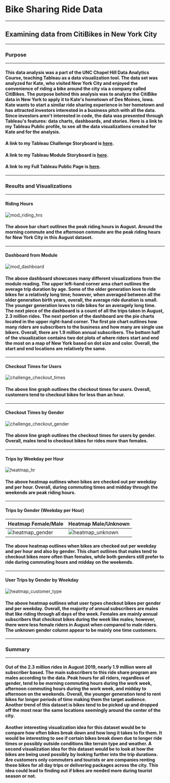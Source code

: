 # Bike Sharing Ride Data
---
## Examining data from CitiBikes in New York City
---
### Purpose
---
#### This data analysis was a part of the UNC Chapel Hill Data Analytics Course, teaching Tableau as a data visualization tool. The data set was analyzed for Kate, who visited New York City and enjoyed the convenience of riding a bike around the city via a company called CitiBikes. The purpose behind this analysis was to analyze the CitiBike data in New York to apply it to Kate's hometown of Des Moines, Iowa. Kate wants to start a similar ride sharing experience in her hometown and has attracted investors interested in a business pitch with all the data. Since investors aren't interested in code, the data was presented through Tableau's features: data charts, dashboards, and stories. Here is a link to my Tableau Public profile, to see all the data visualizations created for Kate and for the analysis.
#### A link to my Tableau Challenge Storyboard is [here](https://public.tableau.com/app/profile/abigayle.reeves/viz/NYC_Citibike_Challenge_16544712048750/ChallengeStoryboard?publish=yes).
#### A link to my Tableau Module Storyboard is [here](https://public.tableau.com/app/profile/abigayle.reeves/viz/Mod_14_Code/ModuleStoryboard?publish=yes).
#### A link to my Full Tableau Public Page is [here](https://public.tableau.com/app/profile/abigayle.reeves).
---
### Results and Visualizations
---
#### Riding Hours
![mod_riding_hrs](https://user-images.githubusercontent.com/98365963/172748187-03d6c681-aac9-482a-87ae-c508ada267a7.PNG)
#### The above bar chart outlines the peak riding hours in August. Around the morning commute and the afternoon commute are the peak riding hours for New York City in this August dataset.
---
#### Dashboard from Module 
![mod_dashboard](https://user-images.githubusercontent.com/98365963/172748196-60a1669f-e278-4738-8a21-c3c7c9de13d4.PNG)
#### The above dashboard showcases many different visualizations from the module reading. The upper left-hand corner area chart outlines the average trip duration by age. Some of the older generation love to ride bikes for a relatively long time; however, when averaged between all the older generation birth years, overall, the average ride duration is small. The younger generation loves to ride bikes for an averagely long time. The next piece of the dashboard is a count of all the trips taken in August, 2.3 million rides. The next portion of the dashboard are the pie charts located in the upper right-hand corner. The first pie chart outlines how many riders are subscribers to the business and how many are single use bikers. Overall, there are 1.9 million annual subscribers. The bottom half of the visualization contains two dot plots of where riders start and end the most on a map of New York based on dot size and color. Overall, the start and end locations are relatively the same.   
---
#### Checkout Times for Users
![challenge_checkout_times](https://user-images.githubusercontent.com/98365963/172748214-29a943ea-d066-4d18-9c21-008951630367.PNG)
#### The above line graph outlines the checkout times for users. Overall, customers tend to checkout bikes for less than an hour. 
---
#### Checkout Times by Gender
![challenge_checkout_gender](https://user-images.githubusercontent.com/98365963/172748223-95315640-3357-40fb-be2c-07091679195d.PNG)
#### The above line graph outlines the checkout times for users by gender. Overall, males tend to checkout bikes for rides more than females. 
---
#### Trips by Weekday per Hour
![heatmap_hr](https://user-images.githubusercontent.com/98365963/172748391-1e5e84c9-6964-423b-aaf4-450cead0f3c4.PNG)
#### The above heatmap outlines when bikes are checked out per weekday and per hour. Overall, during commuting times and midday through the weekends are peak riding hours. 
---
#### Trips by Gender (Weekday per Hour)
Heatmap Female/Male | Heatmap Male/Unknown
|----|----|
![heatmap_gender](https://user-images.githubusercontent.com/98365963/172748520-e0f0d449-79a2-4a09-884d-3f15fd8bfae5.PNG) | ![heatmap_unknown](https://user-images.githubusercontent.com/98365963/172748536-27446aef-f888-479a-b034-91a904c9182a.PNG)
#### The above heatmap outlines when bikes are checked out per weekday and per hour and also by gender. This chart outlines that males tend to checkout bikes more often than females, while both genders still prefer to ride during commuting hours and midday on the weekends. 
---
#### User Trips by Gender by Weekday
![heatmap_customer_type](https://user-images.githubusercontent.com/98365963/172748359-b65c19a0-9fab-423c-baef-f9c497afdb74.PNG)
#### The above heatmap outlines what user types checkout bikes per gender and per weekday. Overall, the majority of annual subscribers are males that like riding through all days of the week. Females are mainly annual subscribers that checkout bikes during the week like males; however, there were less female riders in August when compared to male riders. The unknown gender column appear to be mainly one time customers.  
---
### Summary
---
#### Out of the 2.3 million rides in August 2019, nearly 1.9 million were all subscriber based. The main subscribers to this ride share program are males according to the data. Peak hours for all riders, regardless of gender, tend to be morning commuting hours during the work week, afternoon commuting hours during the work week, and midday to afternoon on the weekends. Overall, the younger generation tend to rent bikes for longer periods of time making them the target audience. Another trend of this dataset is bikes tend to be picked up and dropped off the most near the same locations seemingly around the center of the city. 
#### Another interesting visualization idea for this dataset would be to compare how often bikes break down and how long it takes to fix them. It would be interesting to see if certain bikes break down due to longer ride times or possibly outside conditions like terrain type and weather. A second visualization idea for this dataset would be to look at how the bikes are being used possibly by looking further into the trip durations. Are customers only commuters and tourists or are companies renting these bikes for all day trips or delivering packages across the city. This idea could lead to finding out if bikes are needed more during tourist season or not.
